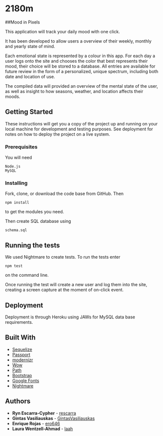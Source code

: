 # 2180m 
##Mood in Pixels

This application will track your daily mood with one click. 

It has been developed to allow users a overview of their weekly, monthly and yearly state of mind.

Each emotional state is represented by a colour in this app. For each day a user logs onto the site and chooses the color that best represents their mood, their choice will be stored to a database. All entries are available for future review in the form of a personalized, unique spectrum, including both date and location of use.

The compiled data will provided an overview of the mental state of the user, as well as insight to how seasons, weather, and location affects their moods. 

## Getting Started

These instructions will get you a copy of the project up and running on your local machine for development and testing purposes. See deployment for notes on how to deploy the project on a live system.

### Prerequisites

You will need

```
Node.js
MySQL
```

### Installing

Fork, clone, or download the code base from GitHub. Then

```
npm install
```

to get the modules you need. 

Then create SQL database using 

```
schema.sql
```

## Running the tests

We used Nightmare to create tests. To run the tests enter
```
npm test 
```
on the command line. 

Once running the test will create a new user and log them into the site, creating a screen capture at the moment of on-click event.

## Deployment

Deployment is through Heroku using JAWs for MySQL data base requirements.

## Built With

* [Sequelize](http://docs.sequelizejs.com/) 
* [Passport](http://www.passportjs.org/) 
* [modernizr](https://modernizr.com/) 
* [Wow](http://mynameismatthieu.com/WOW/) 
* [Path](https://nodejs.org/api/path.html) 
* [Bootstrap](https://getbootstrap.com/) 
* [Google Fonts](https://fonts.google.com/) 
* [Nightmare](http://www.nightmarejs.org/) 


## Authors

* **Ryn Escarra-Cypher** - [rescarra](https://github.com/rescarra)
* **Gintas Vasiliauskas** - [GintasVasiliauskas](https://github.com/GintasVasiliauskas)
* **Enrique Rojas** - [ero646](https://github.com/ero646)
* **Laura Wentzell-Ahmad** - [laah](https://github.com/laah)
